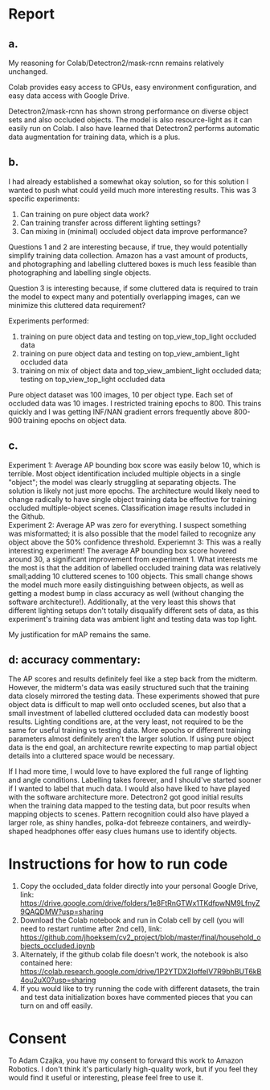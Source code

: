 # Report
## a. 

My reasoning for Colab/Detectron2/mask-rcnn remains relatively unchanged. 

Colab provides easy access to GPUs, easy environment configuration, and easy data access with Google Drive.

Detectron2/mask-rcnn has shown strong performance on diverse object sets and also occluded objects. The model is also resource-light as it can easily run on Colab. I also have learned that Detectron2 performs automatic data augmentation for training data, which is a plus.

## b.

I had already established a somewhat okay solution, so for this solution I wanted to push what could yeild much more interesting results. This was 3 specific experiments: 
1) Can training on pure object data work? 
2) Can training transfer across different lighting settings? 
3) Can mixing in (minimal) occluded object data improve performance?

Questions 1 and 2 are interesting because, if true, they would potentially simplify training data collection. Amazon has a vast amount of products, and photographing and labelling cluttered boxes is much less feasible than photographing and labelling single objects. 

Question 3 is interesting because, if some cluttered data is required to train the model to expect many and potentially overlapping images, can we minimize this cluttered data requirement?

Experiments performed:
1) training on pure object data and testing on top_view_top_light occluded data
2) training on pure object data and testing on top_view_ambient_light occluded data
3) training on mix of object data and top_view_ambient_light occluded data; testing on top_view_top_light occluded data

Pure object dataset was 100 images, 10 per object type. Each set of occluded data was 10 images. I restricted training epochs to 800. This trains quickly and I was getting INF/NAN gradient errors frequently above 800-900 training epochs on object data. 

## c.

Experiment 1: Average AP bounding box score was easily below 10, which is terrible. Most object identification included multiple objects in a single "object"; the model was clearly struggling at separating objects. The solution is likely not just more epochs. The architecture would likely need to change radically to have single object training data be effective for training occluded multiple-object scenes. Classification image results included in the Github.   
Experiment 2: Average AP was zero for everything. I suspect something was misformatted; it is also possible that the model failed to recognize any object above the 50% confidence threshold.
Experiemnt 3: This was a really interesting experiment! The average AP bounding box score hovered around 30, a significant improvement from experiment 1. What interests me the most is that the addition of labelled occluded training data was relatively small;adding 10 cluttered scenes to 100 objects. This small change shows the model much more easily distinguishing between objects, as well as getting a modest bump in class accuracy as well (without changing the software architecture!). Additionally, at the very least this shows that different lighting setups don't totally disqualify different sets of data, as this experiment's training data was ambient light and testing data was top light. 

My justification for mAP remains the same.

## d: accuracy commentary: 
The AP scores and results definitely feel like a step back from the midterm. However, the midterm's data was easily structured such that the training data closely mirrored the testing data. These experiments showed that pure object data is difficult to map well onto occluded scenes, but also that a small investment of labelled cluttered occluded data can modestly boost results. Lighting conditions are, at the very least, not required to be the same for useful training vs testing data. More epochs or different training parameters almost definitely aren't the larger solution. If using pure object data is the end goal, an architecture rewrite expecting to map partial object details into a cluttered space would be necessary. 

If I had more time, I would love to have explored the full range of lighting and angle conditions. Labelling takes forever, and I should've started sooner if I wanted to label that much data. I would also have liked to have played with the software architecture more. Detectron2 got good initial results when the training data mapped to the testing data, but poor results when mapping objects to scenes. Pattern recognition could also have played a larger role, as shiny handles, polka-dot febreeze containers, and weirdly-shaped headphones offer easy clues humans use to identify objects. 

# Instructions for how to run code
1. Copy the occluded_data folder directly into your personal Google Drive, link: https://drive.google.com/drive/folders/1e8FtRnGTWx1TKdfpwNM9LfnyZ9QAQDMW?usp=sharing
2. Download the Colab notebook and run in Colab cell by cell (you will need to restart runtime after 2nd cell), link: https://github.com/jhoeksem/cv2_project/blob/master/final/household_objects_occluded.ipynb
3. Alternately, if the github colab file doesn't work, the notebook is also contained here: https://colab.research.google.com/drive/1P2YTDX2loffeIV7R9bhBUT6kB4ou2uX0?usp=sharing
4. If you would like to try running the code with different datasets, the train and test data initialization boxes have commented pieces that you can turn on and off easily.

# Consent 
To Adam Czajka, you have my consent to forward this work to Amazon Robotics. I don't think it's particularly high-quality work, but if you feel they would find it useful or interesting, please feel free to use it. 
